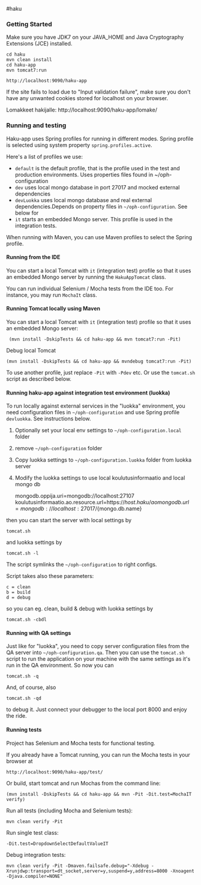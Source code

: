 #haku

### Getting Started

Make sure you have JDK7 on your JAVA_HOME and Java Cryptography Extensions (JCE) installed.

    cd haku
    mvn clean install
    cd haku-app
    mvn tomcat7:run

    http://localhost:9090/haku-app

If the site fails to load due to "Input validation failure", make sure you don't have any unwanted cookies stored for localhost on your browser.

Lomakkeet hakijalle: http://localhost:9090/haku-app/lomake/

### Running and testing

Haku-app uses Spring profiles for running in different modes. Spring profile is selected using system property `spring.profiles.active`.

Here's a list of profiles we use:

- `default` is the default profile, that is the profile used in the test and production environments. Uses properties files found in ~/oph-configuration
- `dev` uses local mongo database in port 27017 and mocked external dependencies
- `devLuokka` uses local mongo database and real external dependencies.Depends on property files in `~/oph-configuration`. See below for
- `it` starts an embedded Mongo server. This profile is used in the integration tests.

When running with Maven, you can use Maven profiles to select the Spring profile.

#### Running from the IDE

You can start a local Tomcat with `it` (integration test) profile so that it uses an embedded Mongo server
by running the `HakuAppTomcat` class.

You can run individual Selenium / Mocha tests from the IDE too. For instance, you may run `MochaIt` class.

#### Running Tomcat locally using Maven

You can start a local Tomcat with `it` (integration test) profile so that it uses an embedded Mongo server:

     (mvn install -DskipTests && cd haku-app && mvn tomcat7:run -Pit)

Debug local Tomcat

    (mvn install -DskipTests && cd haku-app && mvndebug tomcat7:run -Pit)

To use another profile, just replace `-Pit` with `-Pdev` etc. Or use the `tomcat.sh` script as described below.

#### Running haku-app against integration test environment (luokka)

To run locally against external services in the "luokka" environment, you need configuration files in `~/oph-configuration` and
use Spring profile `devluokka`. See instructions below.

1. Optionally set your local env settings to `~/oph-configuration.local` folder
2. remove `~/oph-configuration` folder
3. Copy luokka settings to `~/oph-configuration.luokka` folder from luokka server
4. Modify the luokka settings to use local koulutusinformaatio and local mongo db

    mongodb.oppija.uri=mongodb://localhost:27107
    koulutusinformaatio.ao.resource.url=https\://${host.haku}/ao
    mongodb.url=mongodb://localhost:27017/${mongo.db.name}

then you can start the server with local settings by

`tomcat.sh`

and luokka settings by

`tomcat.sh -l`

The script symlinks the `~/oph-configuration` to right configs.

Script takes also these parameters:

    c = clean
    b = build
    d = debug

so you can eg. clean, build & debug with luokka settings by

`tomcat.sh -cbdl`

#### Running with QA settings

Just like for "luokka", you need to copy server configuration files from the QA server into `~/oph-configuration.qa`. Then you can use
the `tomcat.sh` script to run the application on your machine with the same settings as it's run in the QA environment. So now you can

`tomcat.sh -q`

And, of course, also

`tomcat.sh -qd`

to debug it. Just connect your debugger to the local port 8000 and enjoy the ride.

#### Running tests

Project has Selenium and Mocha tests for functional testing.

If you already have a Tomcat running, you can run the Mocha tests in your browser at

    http://localhost:9090/haku-app/test/

Or build, start tomcat and run Mochas from the command line:

    (mvn install -DskipTests && cd haku-app && mvn -Pit -Dit.test=MochaIT verify)

Run all tests (including Mocha and Selenium tests):

    mvn clean verify -Pit

Run single test class:

    -Dit.test=DropdownSelectDefaultValueIT

Debug integration tests:

    mvn clean verify -Pit -Dmaven.failsafe.debug="-Xdebug -Xrunjdwp:transport=dt_socket,server=y,suspend=y,address=8000 -Xnoagent -Djava.compiler=NONE"
